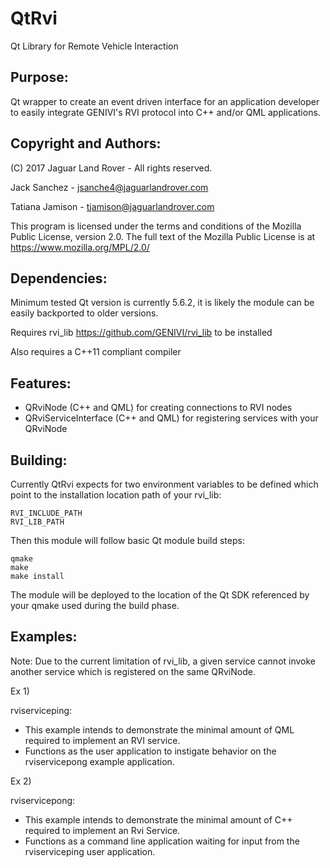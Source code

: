 # QtRvi
Qt Library for Remote Vehicle Interaction

Purpose:
-----------------
Qt wrapper to create an event driven interface for an application developer to easily integrate GENIVI's RVI protocol into C++ and/or QML applications.

Copyright and Authors:
----------------
(C) 2017 Jaguar Land Rover - All rights reserved.

Jack Sanchez - <jsanche4@jaguarlandrover.com>

Tatiana Jamison - <tjamison@jaguarlandrover.com>

This program is licensed under the terms and conditions of the
Mozilla Public License, version 2.0. The full text of the
Mozilla Public License is at https://www.mozilla.org/MPL/2.0/


Dependencies:
---------------
Minimum tested Qt version is currently 5.6.2, it is likely the module can be easily backported to older versions.

Requires rvi_lib <https://github.com/GENIVI/rvi_lib> to be installed

Also requires a C++11 compliant compiler


Features:
--------------
* QRviNode (C++ and QML) for creating connections to RVI nodes
* QRviServiceInterface (C++ and QML) for registering services with your QRviNode


Building:
---------------
Currently QtRvi expects for two environment variables to be defined which point to the installation location path of your rvi_lib:
```
RVI_INCLUDE_PATH
RVI_LIB_PATH
```

Then this module will follow basic Qt module build steps:
```
qmake
make
make install
```

The module will be deployed to the location of the Qt SDK referenced by your qmake used during the build phase.

Examples:
---------------
Note: Due to the current limitation of rvi_lib, a given service cannot invoke another service which is registered on the same QRviNode.

Ex 1)

rviserviceping:
* This example intends to demonstrate the minimal amount of QML required to implement an RVI service.
* Functions as the user application to instigate behavior on the rviservicepong example application.

Ex 2)

rviservicepong:
* This example intends to demonstrate the minimal amount of C++ required to implement an Rvi Service.
* Functions as a command line application waiting for input from the rviserviceping user application.
